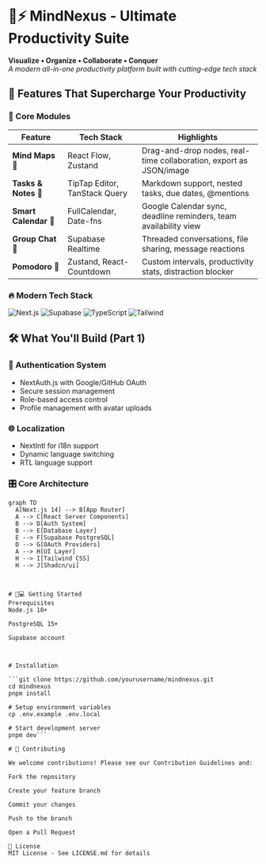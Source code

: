 # 🧠⚡ MindNexus - Ultimate Productivity Suite  
**Visualize • Organize • Collaborate • Conquer**  
_A modern all-in-one productivity platform built with cutting-edge tech stack_

 

## 🚀 Features That Supercharge Your Productivity

### 🧩 Core Modules
| Feature                | Tech Stack                          | Highlights                                                                 |
|------------------------|-------------------------------------|----------------------------------------------------------------------------|
| **Mind Maps** 🧠       | React Flow, Zustand                 | Drag-and-drop nodes, real-time collaboration, export as JSON/image         |
| **Tasks & Notes** 📝   | TipTap Editor, TanStack Query       | Markdown support, nested tasks, due dates, @mentions                       |
| **Smart Calendar** 📅  | FullCalendar, Date-fns              | Google Calendar sync, deadline reminders, team availability view           |
| **Group Chat** 💬      | Supabase Realtime                   | Threaded conversations, file sharing, message reactions                   |
| **Pomodoro** 🍅        | Zustand, React-Countdown            | Custom intervals, productivity stats, distraction blocker                  |

### 🔥 Modern Tech Stack
![Next.js](https://img.shields.io/badge/Next.js-14-black?logo=next.js&logoColor=white)
![Supabase](https://img.shields.io/badge/Supabase-3.0-3ECF8E?logo=supabase)
![TypeScript](https://img.shields.io/badge/TypeScript-5.0-3178C6?logo=typescript)
![Tailwind](https://img.shields.io/badge/Tailwind_CSS-3.3-38B2AC?logo=tailwind-css)

## 🛠️ What You'll Build (Part 1)

### 🔐 Authentication System
- NextAuth.js with Google/GitHub OAuth
- Secure session management
- Role-based access control
- Profile management with avatar uploads

### 🌐 Localization
- NextIntl for i18n support
- Dynamic language switching
- RTL language support

### 🎛️ Core Architecture
```mermaid
graph TD
  A[Next.js 14] --> B[App Router]
  A --> C[React Server Components]
  B --> D[Auth System]
  B --> E[Database Layer]
  E --> F[Supabase PostgreSQL]
  D --> G[OAuth Providers]
  A --> H[UI Layer]
  H --> I[Tailwind CSS]
  H --> J[Shadcn/ui]



# 🧑💻 Getting Started
Prerequisites
Node.js 18+

PostgreSQL 15+

Supabase account



# Installation

```git clone https://github.com/yourusername/mindnexus.git
cd mindnexus
pnpm install

# Setup environment variables
cp .env.example .env.local

# Start development server
pnpm dev```

# 🤝 Contributing

We welcome contributions! Please see our Contribution Guidelines and:

Fork the repository

Create your feature branch

Commit your changes

Push to the branch

Open a Pull Request

📄 License
MIT License - See LICENSE.md for details